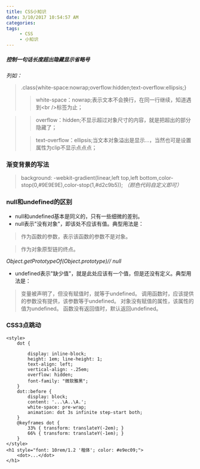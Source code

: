 ```yaml
---
title: CSS小知识
date: 3/10/2017 10:54:57 AM 
categories:
tags:
     - CSS
     - 小知识
---
```

##### 控制一句话长度超出隐藏显示省略号
*列如：* 
> .class{white-space:nowrap;overflow:hidden;text-overflow:ellipsis;}
> 
> > white-space：nowrap;表示文本不会换行，在同一行继续，知道遇到<br /\>标签为止；

> > overflow：hidden;不显示超过对象尺寸的内容，就是把超出的部分隐藏了；
> 
> > text-overflow：ellipsis;当文本对象溢出是显示...，当然也可是设置属性为clip不显示点点点；
>
<!--more-->

### 渐变背景的写法
> background: -webkit-gradient(linear,left top,left bottom,color-stop(0,#9E9E9E),color-stop(1,#d2c9b5));
*（颜色代码自定义即可）*
>
### null和undefined的区别
* null和undefined基本是同义的，只有一些细微的差别。
* null表示"没有对象"，即该处不应该有值。典型用法是：

> 作为函数的参数，表示该函数的参数不是对象。

> 作为对象原型链的终点。

*Object.getPrototypeOf(Object.prototype)// null*

* undefined表示"缺少值"，就是此处应该有一个值，但是还没有定义。典型用法是：
> 变量被声明了，但没有赋值时，就等于undefined。
> 调用函数时，应该提供的参数没有提供，该参数等于undefined。
> 对象没有赋值的属性，该属性的值为undefined。
> 函数没有返回值时，默认返回undefined。

### CSS3点跳动
	<style>
		dot {

		    display: inline-block; 
		    height: 1em; line-height: 1;
		    text-align: left;
		    vertical-align: -.25em;
		    overflow: hidden;
		    font-family: "微软雅黑";
		}
		dot::before {
		    display: block;
		    content: '...\A..\A.';
		    white-space: pre-wrap;
		    animation: dot 3s infinite step-start both;
		}
		@keyframes dot {
		    33% { transform: translateY(-2em); }
		    66% { transform: translateY(-1em); }
		}
	</style>
	<h1 style="font: 10rem/1.2 '楷体'; color: #e9ec09;">
		<dot>...</dot>
	</h1>